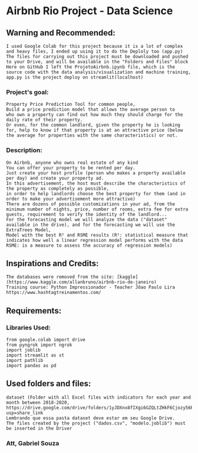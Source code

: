 # Airbnb Rio Project - Data Science


## Warning and Recommended:
	I used Google Colab for this project because it is a lot of complex and heavy files, I ended up using it to do the Deploly too (app.py)
	The files for carrying out this project must be downloaded and pushed to your Drive, and will be available in the "Folders and Files" block
	Here on GitHub I left the ProjetoAirbnb.ipynb file, which is the source code with the data analysis/visualization and machine training,
	app.py is the project deploy on streamlit(localhost)


### Project's goal:
	Property Price Prediction Tool for common people,
	Build a price prediction model that allows the average person to
	who own a property can find out how much they should charge for the daily rate of their property.
	Or even, for the common landlord, given the property he is looking for, help to know if that property is at an attractive price (below the average for properties with the same characteristics) or not.

### Description:
	On Airbnb, anyone who owns real estate of any kind
	You can offer your property to be rented per day.
	Just create your host profile (person who makes a property available per day) and create your property ad.
	In this advertisement, the host must describe the characteristics of the property as completely as possible,
	in order to help landlords choose the best property for them (and in order to make your advertisement more attractive)
	There are dozens of possible customizations in your ad, from the minimum number of nights, price, number of rooms, extra fee for extra guests, requirement to verify the identity of the landlord...
	For the forecasting model we will analyze the data ("dataset" available in the drive), and for the forecasting we will use the ExtraTrees Model,
	Model with the best R² and RSME results (R²: statistical measure that indicates how well a linear regression model performs with the data
	RSME: is a measure to assess the accuracy of regression models)


## Inspirations and Credits:
	The databases were removed from the site: [kaggle](https://www.kaggle.com/allanbruno/airbnb-rio-de-janeiro)
	Training course: Python Impressionador - Teacher Jõao Paulo Lira
	https://www.hashtagtreinamentos.com/


## Requirements:
### Libraries Used:
	from google.colab import drive
	from pyngrok import ngrok
	import joblib
	import streamlit as st
	import pathlib
	import pandas as pd


## Used folders and files:
	dataset (Folder with all Excel files with indicators for each year and month between 2018-2020,
	https://drive.google.com/drive/folders/1yJDXnx8fIXgi6GZQLtZHkF6Cjozy56R9?usp=share_link
	Lembrando que essa pasta dataset deve estar em seu Google Drive.
	The files created by the project ("dados.csv", "modelo.joblib") must be inserted in the Driver
	
	
### Att, Gabriel Souza
